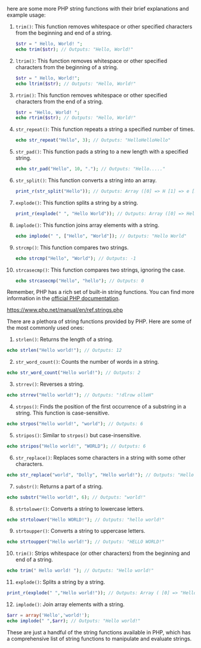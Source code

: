 here are some more PHP string functions with their brief explanations and example usage:


1. `trim()`: This function removes whitespace or other specified characters from the beginning and end of a string.

    ```php
    $str = " Hello, World! ";
    echo trim($str); // Outputs: "Hello, World!"
    ```

2. `ltrim()`: This function removes whitespace or other specified characters from the beginning of a string.

    ```php
    $str = " Hello, World!";
    echo ltrim($str); // Outputs: "Hello, World!"
    ```

3. `rtrim()`: This function removes whitespace or other specified characters from the end of a string.

    ```php
    $str = "Hello, World! ";
    echo rtrim($str); // Outputs: "Hello, World!"
    ```

4. `str_repeat()`: This function repeats a string a specified number of times.

    ```php
    echo str_repeat("Hello", 3); // Outputs: "HelloHelloHello"
    ```

5. `str_pad()`: This function pads a string to a new length with a specified string.

    ```php
    echo str_pad("Hello", 10, "."); // Outputs: "Hello....."
    ```

6. `str_split()`: This function converts a string into an array.

    ```php
    print_r(str_split("Hello")); // Outputs: Array ([0] => H [1] => e [2] => l [3] => l [4] => o)
    ```

7. `explode()`: This function splits a string by a string.

    ```php
    print_r(explode(" ", "Hello World")); // Outputs: Array ([0] => Hello [1] => World)
    ```

8. `implode()`: This function joins array elements with a string.

    ```php
    echo implode(" ", ["Hello", "World"]); // Outputs: "Hello World"
    ```

9. `strcmp()`: This function compares two strings.

    ```php
    echo strcmp("Hello", "World"); // Outputs: -1
    ```

10. `strcasecmp()`: This function compares two strings, ignoring the case.

    ```php
    echo strcasecmp("Hello", "hello"); // Outputs: 0
    ```

Remember, PHP has a rich set of built-in string functions. You can find more information in the [official PHP documentation](https://www.php.net/manual/en/ref.strings.php).



https://www.php.net/manual/en/ref.strings.php


There are a plethora of string functions provided by PHP. Here are some of the most commonly used ones:

1. `strlen()`: Returns the length of a string.

```php
echo strlen("Hello world!"); // Outputs: 12
```

2. `str_word_count()`: Counts the number of words in a string.

```php
echo str_word_count("Hello world!"); // Outputs: 2
```

3. `strrev()`: Reverses a string.

```php
echo strrev("Hello world!"); // Outputs: "!dlrow olleH"
```

4. `strpos()`: Finds the position of the first occurrence of a substring in a string. This function is case-sensitive.

```php
echo strpos("Hello world!", "world"); // Outputs: 6
```

5. `stripos()`: Similar to `strpos()` but case-insensitive.

```php
echo stripos("Hello world!", "WORLD"); // Outputs: 6
```

6. `str_replace()`: Replaces some characters in a string with some other characters.

```php
echo str_replace("world", "Dolly", "Hello world!"); // Outputs: "Hello Dolly!"
```

7. `substr()`: Returns a part of a string.

```php
echo substr("Hello world!", 6); // Outputs: "world!"
```

8. `strtolower()`: Converts a string to lowercase letters.

```php
echo strtolower("Hello WORLD!"); // Outputs: "hello world!"
```

9. `strtoupper()`: Converts a string to uppercase letters.

```php
echo strtoupper("Hello world!"); // Outputs: "HELLO WORLD!"
```

10. `trim()`: Strips whitespace (or other characters) from the beginning and end of a string.

```php
echo trim(" Hello world! "); // Outputs: "Hello world!"
```

11. `explode()`: Splits a string by a string.

```php
print_r(explode(" ","Hello world!")); // Outputs: Array ( [0] => "Hello" [1] => "world!" )
```

12. `implode()`: Join array elements with a string.

```php
$arr = array('Hello','world!');
echo implode(" ",$arr); // Outputs: "Hello world!"
```

These are just a handful of the string functions available in PHP, which has a comprehensive list of string functions to manipulate and evaluate strings.
